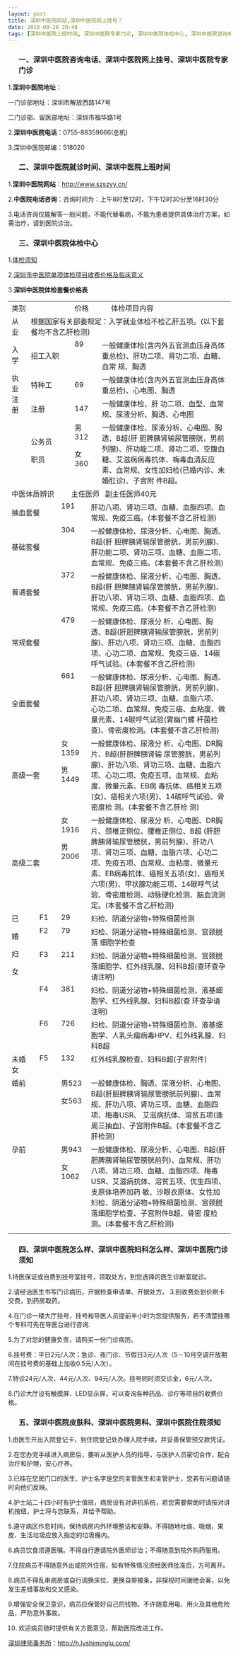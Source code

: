 ```yaml
---
layout: post
title: 深圳中医院网站,深圳中医院网上挂号？
date: 2010-09-28 20:48
tags: [深圳中医院上班时间, 深圳中医院专家门诊, 深圳中医院体检中心, 深圳中医院咨询电话, 深圳中医院地址, 深圳中医院妇科怎么样, 深圳中医院就诊时间, 深圳中医院怎么样, 深圳中医院电话, 深圳中医院男科, 深圳中医院皮肤科, 深圳分类信息网站, 深圳医院]
---
```

<ol>
<h3>一、深圳中医院咨询电话、深圳中医院网上挂号、深圳中医院专家门诊</h3>
</ol>
1.<strong>深圳中医院地址</strong>：

一门诊部地址：深圳市解放西路147号

二门诊部、留医部地址：深圳市福华路1号

2.<strong>深圳中医院电话</strong>：0755-88359666(总机)

3.深圳中医院邮编：518020
<ol>
<h3>二、深圳中医院就诊时间、深圳中医院上班时间</h3>
</ol>
1.<strong>深圳中医院网站</strong>：<a href="http://www.szszyy.cn/ " target="_blank">http://www.szszyy.cn/ </a>

2.<strong>中医院电话咨询</strong>：咨询时间为：上午8时至12时，下午12时30分至16时30分

3.电话咨询仅能解答一般问题，不能代替看病，不能为患者提供具体治疗方案，如需治疗，请到医院诊治。
<ol>
<h3>三、深圳中医院体检中心</h3>
</ol>
1.<a href="http://www.szszyy.cn/tcmh/main?fid=open&amp;fun=show_news&amp;from=view&amp;nid=2283&amp;ctype=3" target="_blank">体检须知</a>

2.<a href="http://www.szszyy.cn/tcmh/main?fid=open&amp;fun=show_news&amp;from=view&amp;nid=2284&amp;ctype=3" target="_blank">深圳市中医院单项体检项目收费价格及临床意义</a>

3.<strong>深圳中医院体检套餐价格表</strong>
<table border="0" cellspacing="0" cellpadding="0" width="690">
<tbody>
<tr>
<td colspan="4" width="114">类别</td>
<td colspan="3" width="57">价格</td>
<td width="520">体检项目内容</td>
</tr>
<tr>
<td rowspan="5" width="40" valign="top">从业

入学

执业注册</td>
<td colspan="7" width="650">根据国家有关部委规定：入学就业体检不检乙肝五项。(以下套餐均不含乙肝检测)</td>
</tr>
<tr>
<td colspan="3" width="73">招工入职</td>
<td colspan="2" width="47" valign="top">89</td>
<td colspan="2" width="530" valign="top">一般健康体检(含内外五官测血压身高体重总检)、肝功二项、肾功二项、血糖、血常   规、胸透</td>
</tr>
<tr>
<td colspan="3" width="73">特种工</td>
<td colspan="2" width="47">69</td>
<td colspan="2" width="530">一般健康体检(含内外五官测血压身高体重总检)、心电图、胸透</td>
</tr>
<tr>
<td colspan="3" width="73">注册</td>
<td colspan="2" width="47">147</td>
<td colspan="2" width="530">一般健康体检、肝 功二项、血型、血常规、尿液分析、胸透、心电图</td>
</tr>
<tr>
<td colspan="3" width="73">公务员

职员</td>
<td colspan="2" width="47" valign="top">男312

女360</td>
<td colspan="2" width="530" valign="top">一般健康体检、尿液分析、心电图、胸透、B超(肝   胆脾胰肾输尿管膀胱，男前列腺)、肝功能二项、肾功二项、空腹血糖、艾滋病病毒抗体、梅毒血清反应素、血常规、女性加妇检(已婚内诊、未婚肛诊)、子宫附 件B超。</td>
</tr>
<tr>
<td colspan="8" width="690">中医体质辨识           主任医师   副主任医师40元</td>
</tr>
<tr>
<td colspan="3" width="95">抽血套餐</td>
<td colspan="2" width="47" valign="top">191</td>
<td colspan="3" width="548" valign="top">肝功八项、肾功三项、血糖、血脂四项、血常规、免疫三癌。(本套餐不含乙肝检测)</td>
</tr>
<tr>
<td colspan="3" width="95">基础套餐</td>
<td colspan="2" width="47" valign="top">304</td>
<td colspan="3" width="548" valign="top">一般健康体检、尿液分析、心电图、胸透、B超(肝   胆脾胰肾输尿管膀胱，男前列腺)、肝功能二项、肾功三项、血糖、血脂二项、血常规、免疫三癌。(本套餐不含乙肝检测)</td>
</tr>
<tr>
<td colspan="3" width="95">普通套餐</td>
<td colspan="2" width="47" valign="top">372</td>
<td colspan="3" width="548" valign="top">一般健康体检、尿液分析、心电图、胸透、B超(肝   胆脾胰肾输尿管膀胱，男前列腺)、肝功八项、肾功三项、血糖、血脂四项、血常规、免疫三癌。(本套餐不含乙肝检测)</td>
</tr>
<tr>
<td colspan="3" width="95">常规套餐</td>
<td colspan="2" width="47" valign="top">479</td>
<td colspan="3" width="548" valign="top">一般健康体检、尿液分 析、心电图、胸透、B超(肝胆脾胰肾输尿管膀胱，男前列腺)、肝功八项、肾功三项、血糖、血脂四项、心功二项、血常规、免疫三癌、14碳呼气试验。(本套餐不含乙肝检测)</td>
</tr>
<tr>
<td colspan="3" width="95">全面套餐</td>
<td colspan="2" width="47" valign="top">661</td>
<td colspan="3" width="548" valign="top">一般健康体检、尿液分析、心电图、胸透、B超(肝   胆脾胰肾输尿管膀胱，男前列腺)、肝功八项、肾功三项、血糖、血脂六项、 心功二项、血常规、免疫三癌、血粘度、微量元素、14碳呼气试验(胃幽门螺 杆菌检查)、骨密度检测。(本套餐不含乙肝检测)</td>
</tr>
<tr>
<td colspan="3" width="95">高级一套</td>
<td colspan="2" width="47" valign="top">女1359

男1449</td>
<td colspan="3" width="548" valign="top">一般健康体检、尿液分 析、心电图、DR胸片、B超(肝胆脾胰肾输 尿管膀胱，男前列腺)、肝功八项、肾功三项、血糖、血脂六项、心功二项、免疫五项、血常规、血粘度、微量元素、EB病 毒抗体、癌相关五项(女)、癌相关六项(男)、14碳呼气试验、骨密度检   测。(本套餐不含乙肝检 测)</td>
</tr>
<tr>
<td colspan="3" width="95">高级二套</td>
<td colspan="2" width="47" valign="top">女1916

男2006</td>
<td colspan="3" width="548" valign="top">一般健康体检、尿液分 析、心电图、DR胸片、颈椎正侧位、腰椎正侧位、B超 (肝胆脾胰肾输尿管膀胱，男前列腺)、肝功八项、肾功三项、血糖、血脂六项、心功二项、免疫五项、血常规、血粘度、微量元素、EB病毒抗体、癌相关五项(女)、癌相关六项(男)、甲状腺功能三项、14碳呼气试验、骨密度检测、动脉硬化检测、脑血流测定。(本套餐不含乙肝检测)</td>
</tr>
<tr>
<td colspan="2" rowspan="5" width="47" valign="top">已

婚

妇

女</td>
<td width="47" valign="top">F1</td>
<td colspan="2" width="47" valign="top">29</td>
<td colspan="3" width="548" valign="top">妇检、阴道分泌物+特殊细菌检测</td>
</tr>
<tr>
<td width="47" valign="top">F2</td>
<td colspan="2" width="47" valign="top">79</td>
<td colspan="3" width="548" valign="top">妇检、阴道分泌物+特殊细菌检测、宫颈脱落 细胞学检查</td>
</tr>
<tr>
<td width="47" valign="top">F3</td>
<td colspan="2" width="47" valign="top">211</td>
<td colspan="3" width="548" valign="top">妇检、阴道分泌物+特殊细菌检测、宫颈脱落细胞学、红外线乳腺、妇科B超(查环查孕请注明)</td>
</tr>
<tr>
<td width="47" valign="top">F4</td>
<td colspan="2" width="47" valign="top">381</td>
<td colspan="3" width="548" valign="top">妇检、阴道分泌物+特殊细菌检测、液基细胞学、红外线乳腺、妇科B超(查 环查孕请注明)</td>
</tr>
<tr>
<td width="47" valign="top">F6</td>
<td colspan="2" width="47" valign="top">726</td>
<td colspan="3" width="548" valign="top">妇检、阴道分泌物+特殊细菌检测、液基细胞学、人乳头瘤病毒HPV、红外线乳腺、妇科B超</td>
</tr>
<tr>
<td colspan="2" width="47" valign="top">未婚女</td>
<td width="47" valign="top">F5</td>
<td colspan="2" width="47" valign="top">132</td>
<td colspan="3" width="548" valign="top">红外线乳腺检查、妇科B超(子宫附件)</td>
</tr>
<tr>
<td colspan="3" width="95" valign="top">婚前</td>
<td colspan="2" width="47" valign="top">男523

女563</td>
<td colspan="3" width="548" valign="top">一般健康体检、胸透、尿液分析、心电图、B超(肝胆脾胰肾输尿管膀胱前列腺)、血常规、肝功八项、肾功三项、血糖、血脂四项、梅毒USR、 艾滋病抗体、溶贫五项(逢周三抽血)、子宫附件B超。(本套餐不含乙肝检测)</td>
</tr>
<tr>
<td colspan="3" width="95" valign="top">孕前</td>
<td colspan="2" width="47" valign="top">男943

女1062</td>
<td colspan="3" width="548" valign="top">一般健康体检、尿液分析、心电图、B超(肝胆脾胰肾输尿管膀胱前列)、血常规、肝功八项、肾功三项、血糖、血脂四项、梅毒USR、艾滋病抗体、溶贫五项、优生四项、支原体培养加药   敏、沙眼衣原体、女性加妇检、阴道分泌物+特殊细菌检测、宫颈脱落细胞学检查、子宫附件B超、骨密 度检测。(本套餐不含乙肝检测)</td>
</tr>
<tr height="0">
<td width="40"></td>
<td width="7"></td>
<td width="47"></td>
<td width="19"></td>
<td width="28"></td>
<td width="18"></td>
<td width="10"></td>
<td width="520"></td>
</tr>
</tbody>
</table>
<ol>
<h3>四、深圳中医院怎么样、深圳中医院妇科怎么样、深圳中医院门诊须知</h3>
</ol>
1.持医保证或自费到挂号室挂号，领取处方，到您选择的医生诊断室就诊。

2.请经治医生书写门诊病历，开据检查申请单、开据处方。
3.到收费处划价刷卡交费，到药房取药。

4.在门诊一楼大厅挂号，挂号和导医人员提前半小时为您提供服务，若不清楚挂哪个专科可先在导医台进行咨询.

5.为了对您的健康负责，请购买一份门诊病历。

6.挂号费：平日2元/人次；急诊、夜门诊、节假日3元/人次（5－10月空调开放期间在挂号费的基础上加收0.5元/人次）。

7.特诊24元/人次、44元/人次、94元/人次。挂号同时须交诊金，6元/人次。

8.门诊大厅设有触摸屏、LED显示屏，可以查询各种药品、诊疗等项目的收费价格。
<ol>
<h3>五、深圳中医院皮肤科、深圳中医院男科、深圳中医院住院须知</h3>
</ol>
1.由医生开出入院登记卡，到住院登记处办理入院手续，并妥善保管预交款凭证。

2.在您办完手续进入病房后，要听从医护人员的指导，与医护人员密切合作，配合治疗和护理，安心疗养。

3.已挂在您房门口的医生、护士名字是您的主管医生和主管护士，您若有问题请随时向他们反映。

4.护士站二十四小时有护士值班，病房设有对讲机系统，若您需要帮助时请按对讲机按纽，护士将与您联系，并给予帮助。

5.遵守病区作息时间，保持病房内外环境整洁和安静。不得随地吐痰、吸烟，果皮、生活垃圾应放入指定的垃圾桶内。

6.病员饮食须遵医嘱。不得自行邀请院外医师诊治；不得随意到院外购药服用。

7.住院病员不得随意外出或院外住宿，如有特殊情况须经医师批准后，方可离开。

8.病员不得乱串病房或自行调换床位、更换自带被条，非探视时间谢绝会客，以免发生差错事故和交叉感染。

9.增强安全保卫意识，病员应保管好自己的钱物。不许随意用电、用火及其他危险品，严防意外事故。

10. 欢迎病员随时提供有关方面意见，帮助医院改进工作。

<a href="http://h.lvshiminglu.com/">深圳律师事务所</a>：<a href="http://h.lvshiminglu.com/">http://h.lvshiminglu.com/</a>

